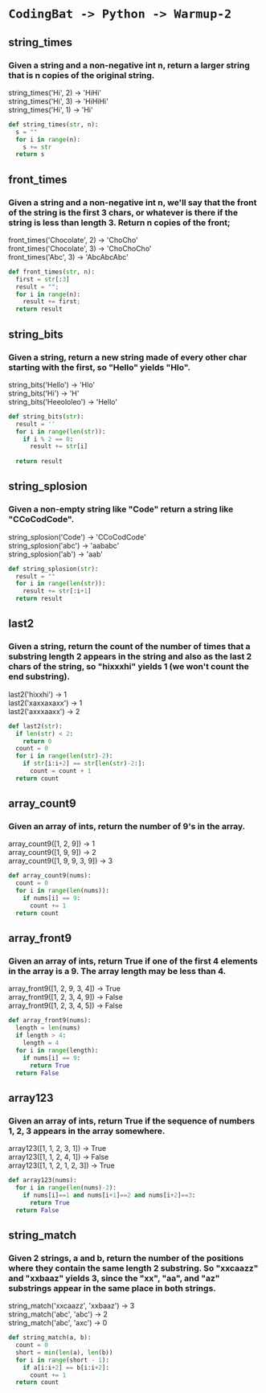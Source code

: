# `CodingBat -> Python -> Warmup-2`
## string_times
### Given a string and a non-negative int n, return a larger string that is n copies of the original string.

  
string_times('Hi', 2) → 'HiHi'  
string_times('Hi', 3) → 'HiHiHi'  
string_times('Hi', 1) → 'Hi'
```python
def string_times(str, n):
  s = ""
  for i in range(n):
    s += str
  return s
```

## front_times
### Given a string and a non-negative int n, we'll say that the front of the string is the first 3 chars, or whatever is there if the string is less than length 3. Return n copies of the front;

  
front_times('Chocolate', 2) → 'ChoCho'  
front_times('Chocolate', 3) → 'ChoChoCho'  
front_times('Abc', 3) → 'AbcAbcAbc'

```python
def front_times(str, n):
  first = str[:3]
  result = "";
  for i in range(n):
    result += first;
  return result
```
## string_bits
### Given a string, return a new string made of every other char starting with the first, so "Hello" yields "Hlo".

  
string_bits('Hello') → 'Hlo'  
string_bits('Hi') → 'H'  
string_bits('Heeololeo') → 'Hello'
```python
def string_bits(str):
  result = ''
  for i in range(len(str)):
    if i % 2 == 0:
      result += str[i]
      
  return result
```
## string_splosion
### Given a non-empty string like "Code" return a string like "CCoCodCode".

  
string_splosion('Code') → 'CCoCodCode'  
string_splosion('abc') → 'aababc'  
string_splosion('ab') → 'aab'
```python
def string_splosion(str):
  result = ""
  for i in range(len(str)):
    result += str[:i+1]
  return result
```

## last2
### Given a string, return the count of the number of times that a substring length 2 appears in the string and also as the last 2 chars of the string, so "hixxxhi" yields 1 (we won't count the end substring).

  
last2('hixxhi') → 1  
last2('xaxxaxaxx') → 1  
last2('axxxaaxx') → 2
```python
def last2(str):
  if len(str) < 2:
    return 0
  count = 0
  for i in range(len(str)-2):
    if str[i:i+2] == str[len(str)-2:]:
      count = count + 1
  return count
```

## array_count9
### Given an array of ints, return the number of 9's in the array.

  
array_count9([1, 2, 9]) → 1  
array_count9([1, 9, 9]) → 2  
array_count9([1, 9, 9, 3, 9]) → 3
```python
def array_count9(nums):
  count = 0
  for i in range(len(nums)):
    if nums[i] == 9:
      count += 1
  return count
```
## array_front9
### Given an array of ints, return True if one of the first 4 elements in the array is a 9. The array length may be less than 4.

  
array_front9([1, 2, 9, 3, 4]) → True  
array_front9([1, 2, 3, 4, 9]) → False  
array_front9([1, 2, 3, 4, 5]) → False
```python
def array_front9(nums):
  length = len(nums) 
  if length > 4:
    length = 4
  for i in range(length):
    if nums[i] == 9:
      return True
  return False
```
## array123
### Given an array of ints, return True if the sequence of numbers 1, 2, 3 appears in the array somewhere.

  
array123([1, 1, 2, 3, 1]) → True  
array123([1, 1, 2, 4, 1]) → False  
array123([1, 1, 2, 1, 2, 3]) → True
```python
def array123(nums):
  for i in range(len(nums)-2):
    if nums[i]==1 and nums[i+1]==2 and nums[i+2]==3:
      return True
  return False
```
## string_match
### Given 2 strings, a and b, return the number of the positions where they contain the same length 2 substring. So "xxcaazz" and "xxbaaz" yields 3, since the "xx", "aa", and "az" substrings appear in the same place in both strings.

  
string_match('xxcaazz', 'xxbaaz') → 3  
string_match('abc', 'abc') → 2  
string_match('abc', 'axc') → 0
```python
def string_match(a, b):
  count = 0
  short = min(len(a), len(b))
  for i in range(short - 1):
    if a[i:i+2] == b[i:i+2]:
      count += 1
  return count
```
